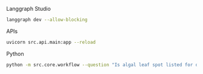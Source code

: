 Langgraph Studio

```bash
langgraph dev --allow-blocking
```

APIs

```bash
uvicorn src.api.main:app --reload
```

Python

```bash
python -m src.core.workflow --question "Is algal leaf spot listed for durian and what does that tell me?" --n-retrieved-documents 3 --edge-retrieval
```
